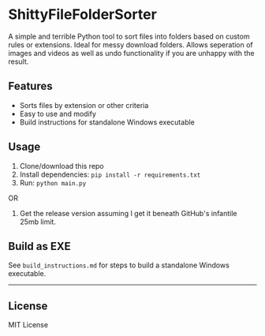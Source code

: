 # ShittyFileFolderSorter

A simple and terrible Python tool to sort files into folders based on custom rules or extensions.
Ideal for messy download folders. Allows seperation of images and videos as well as undo functionality if you are unhappy with the result.

## Features
- Sorts files by extension or other criteria
- Easy to use and modify
- Build instructions for standalone Windows executable

## Usage
1. Clone/download this repo
2. Install dependencies: `pip install -r requirements.txt`
3. Run: `python main.py`

OR

1. Get the release version assuming I get it beneath GitHub's infantile 25mb limit.

## Build as EXE
See `build_instructions.md` for steps to build a standalone Windows executable.

---

## License
MIT License

